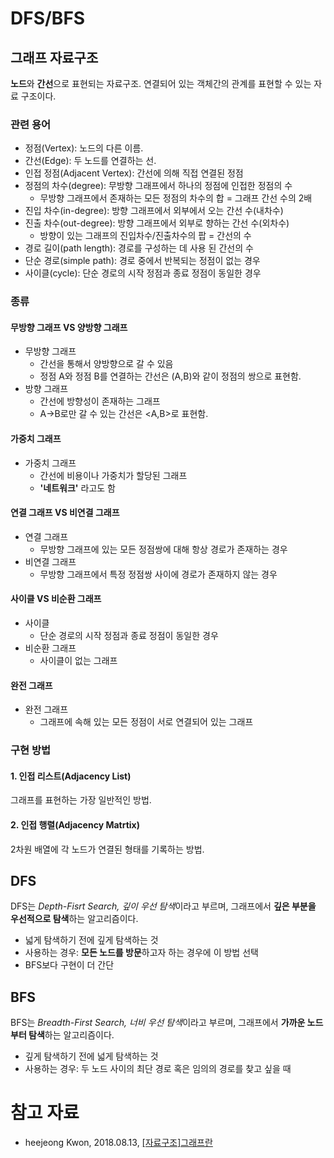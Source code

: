 # DFS/BFS

## 그래프 자료구조

**노드**와 **간선**으로 표현되는 자료구조. 연결되어 있는 객체간의 관계를 표현할 수 있는 자료 구조이다.

### 관련 용어

* 정점(Vertex): 노드의 다른 이름.
* 간선(Edge): 두 노드를 연결하는 선.
* 인접 정점(Adjacent Vertex): 간선에 의해 직접 연결된 정점
* 정점의 차수(degree): 무방향 그래프에서 하나의 정점에 인접한 정점의 수
  * 무방향 그래프에서 존재하는 모든 정점의 차수의 합 = 그래프 간선 수의 2배
* 진입 차수(in-degree): 방향 그래프에서 외부에서 오는 간선 수(내차수)
* 진출 차수(out-degree): 방향 그래프에서 외부로 향하는 간선 수(외차수)
  * 방향이 있는 그래프의 진입차수/진출차수의 팝 = 간선의 수
* 경로 길이(path length): 경로를 구성하는 데 사용 된 간선의 수
* 단순 경로(simple path): 경로 중에서 반복되는 정점이 없는 경우
* 사이클(cycle): 단순 경로의 시작 정점과 종료 정점이 동일한 경우

### 종류

#### 무방향 그래프 VS 양방향 그래프

* 무방향 그래프
  * 간선을 통해서 양방향으로 갈 수 있음
  * 정점 A와 정점 B를 연결하는 간선은 (A,B)와 같이 정점의 쌍으로 표현함.
* 방향 그래프
  * 간선에 방향성이 존재하는 그래프
  * A->B로만 갈 수 있는 간선은 <A,B>로 표현함.

#### 가중치 그래프

* 가중치 그래프
  * 간선에 비용이나 가중치가 할당된 그래프
  * **'네트워크'** 라고도 함

#### 연결 그래프 VS 비연결 그래프

* 연결 그래프
  * 무방향 그래프에 있는 모든 정점쌍에 대해 항상 경로가 존재하는 경우
* 비연결 그래프
  * 무방향 그래프에서 특정 정점쌍 사이에 경로가 존재하지 않는 경우

#### 사이클 VS 비순환 그래프

* 사이클
  * 단순 경로의 시작 정점과 종료 정점이 동일한 경우
* 비순환 그래프
  * 사이클이 없는 그래프

#### 완전 그래프

* 완전 그래프
  * 그래프에 속해 있는 모든 정점이 서로 연결되어 있는 그래프

### 구현 방법

#### 1. 인접 리스트(Adjacency List)

그래프를 표현하는 가장 일반적인 방법.

#### 2. 인접 행렬(Adjacency Matrtix)

2차원 배열에 각 노드가 연결된 형태를 기록하는 방법.

## DFS

DFS는 *Depth-Fisrt Search, 깊이 우선 탐색*이라고 부르며, 그래프에서 **깊은 부분을 우선적으로 탐색**하는 알고리즘이다.  
* 넓게 탐색하기 전에 깊게 탐색하는 것
* 사용하는 경우: **모든 노드를 방문**하고자 하는 경우에 이 방법 선택
* BFS보다 구현이 더 간단

## BFS

BFS는 *Breadth-First Search, 너비 우선 탐색*이라고 부르며, 그래프에서 **가까운 노드부터 탐색**하는 알고리즘이다.
* 깊게 탐색하기 전에 넓게 탐색하는 것
* 사용하는 경우: 두 노드 사이의 최단 경로 혹은 임의의 경로를 찾고 싶을 때

# 참고 자료

* heejeong Kwon, 2018.08.13, [[자료구조]그래프란](https://gmlwjd9405.github.io/2018/08/13/data-structure-graph.html)